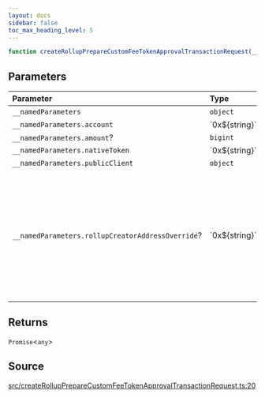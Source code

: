 ```yaml
---
layout: docs
sidebar: false
toc_max_heading_level: 5
---
```


```ts
function createRollupPrepareCustomFeeTokenApprovalTransactionRequest(__namedParameters: object): Promise<any>
```

## Parameters

| Parameter | Type | Description |
| :------ | :------ | :------ |
| `__namedParameters` | `object` | - |
| `__namedParameters.account` | \`0x$\{string\}\` | - |
| `__namedParameters.amount`? | `bigint` | - |
| `__namedParameters.nativeToken` | \`0x$\{string\}\` | - |
| `__namedParameters.publicClient` | `object` | - |
| `__namedParameters.rollupCreatorAddressOverride`? | \`0x$\{string\}\` | Specifies a custom address for the RollupCreator. By default, the address will be automatically detected based on the provided chain. |

## Returns

`Promise`\<`any`\>

## Source

[src/createRollupPrepareCustomFeeTokenApprovalTransactionRequest.ts:20](https://github.com/OffchainLabs/arbitrum-orbit-sdk/blob/27c24d61cdc7e62a81af29bd04f39d5a3549ecb3/src/createRollupPrepareCustomFeeTokenApprovalTransactionRequest.ts#L20)
